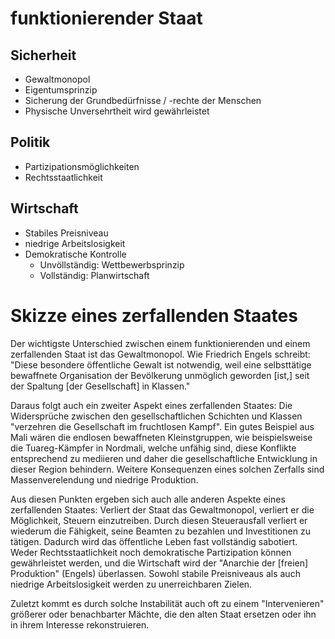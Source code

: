 # funktionierender Staat
## Sicherheit
+ Gewaltmonopol
+ Eigentumsprinzip
+ Sicherung der Grundbedürfnisse / -rechte der Menschen
+ Physische Unversehrtheit wird gewährleistet
## Politik
+ Partizipationsmöglichkeiten
+ Rechtsstaatlichkeit
## Wirtschaft
+ Stabiles Preisniveau
+ niedrige Arbeitslosigkeit
+ Demokratische Kontrolle
	+ Unvöllständig: Wettbewerbsprinzip
	+ Vollständig: Planwirtschaft
# Skizze eines zerfallenden Staates
Der wichtigste Unterschied zwischen einem funktionierenden und einem zerfallenden Staat ist das Gewaltmonopol. Wie Friedrich Engels schreibt: "Diese besondere öffentliche Gewalt ist notwendig, weil eine selbsttätige bewaffnete Organisation der Bevölkerung unmöglich geworden \[ist,\] seit der Spaltung \[der Gesellschaft\] in Klassen."

Daraus folgt auch ein zweiter Aspekt eines zerfallenden Staates: Die Widersprüche zwischen den gesellschaftlichen Schichten und Klassen "verzehren die Gesellschaft im fruchtlosen Kampf". Ein gutes Beispiel aus Mali wären die endlosen bewaffneten Kleinstgruppen, wie beispielsweise die Tuareg-Kämpfer in Nordmali, welche unfähig sind, diese Konflikte entsprechend zu mediieren und daher die gesellschaftliche Entwicklung in dieser Region behindern. Weitere Konsequenzen eines solchen Zerfalls sind Massenverelendung und niedrige Produktion.

Aus diesen Punkten ergeben sich auch alle anderen Aspekte eines zerfallenden Staates: Verliert der Staat das Gewaltmonopol, verliert er die Möglichkeit, Steuern einzutreiben. Durch diesen Steuerausfall verliert er wiederum die Fähigkeit, seine Beamten zu bezahlen und Investitionen zu tätigen. Dadurch wird das öffentliche Leben fast vollständig sabotiert. Weder Rechtsstaatlichkeit noch demokratische Partizipation können gewährleistet werden, und die Wirtschaft wird der "Anarchie der \[freien\] Produktion" (Engels) überlassen. Sowohl stabile Preisniveaus als auch niedrige Arbeitslosigkeit werden zu unerreichbaren Zielen.

Zuletzt kommt es durch solche Instabilität auch oft zu einem "Intervenieren" größerer oder benachbarter Mächte, die den alten Staat ersetzen oder ihn in ihrem Interesse rekonstruieren.